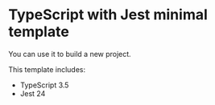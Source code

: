 # TypeScript with Jest minimal template

You can use it to build a new project.

This template includes:
* TypeScript 3.5
* Jest 24
